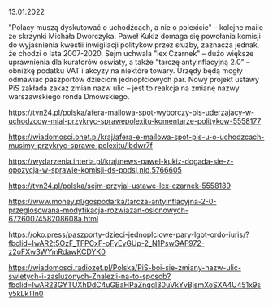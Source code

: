 13.01.2022

"Polacy muszą dyskutować o uchodźcach, a nie o polexicie" – kolejne maile ze skrzynki Michała Dworczyka. Paweł Kukiz domaga się powołania komisji do wyjaśnienia kwestii inwigilacji polityków przez służby, zaznacza jednak, że chodzi o lata 2007-2020. Sejm uchwala "lex Czarnek" – dużo większe uprawnienia dla kuratorów oświaty, a także "tarczę antyinflacyjną 2.0" – obniżkę podatku VAT i akcyzy na niektóre towary. Urzędy będą mogły odmawiać paszportów dzieciom jednopłciowych par. Nowy projekt ustawy PiS zakłada zakaz zmian nazw ulic – jest to reakcja na zmianę nazwy warszawskiego ronda Dmowskiego.

https://tvn24.pl/polska/afera-mailowa-spot-wyborczy-pis-uderzajacy-w-uchodzcow-mial-przykryc-sprawepolexitu-komentarze-politykow-5558177

https://wiadomosci.onet.pl/kraj/afera-e-mailowa-spot-pis-u-o-uchodzcach-musimy-przykryc-sprawe-polexitu/lbdwr7f

https://wydarzenia.interia.pl/kraj/news-pawel-kukiz-dogada-sie-z-opozycja-w-sprawie-komisji-ds-podsl,nId,5766605

https://tvn24.pl/polska/sejm-przyjal-ustawe-lex-czarnek-5558189

https://www.money.pl/gospodarka/tarcza-antyinflacyjna-2-0-przeglosowana-modyfikacja-rozwiazan-oslonowych-6726007458208608a.html

https://oko.press/paszporty-dzieci-jednoplciowe-pary-lgbt-ordo-iuris/?fbclid=IwAR2t5OzF_TFPCxF-oFyEyGUp-2_N1PswGAF972-z2oFXw3WYmRdawKCDYK0

https://wiadomosci.radiozet.pl/Polska/PiS-boi-sie-zmiany-nazw-ulic-swietych-i-zasluzonych-Znalezli-na-to-sposob?fbclid=IwAR23GYTUXhDdC4uGBaHPaZnqql30uVkYvBjsmXoSXA4U451x9sy5kLkTIn0
